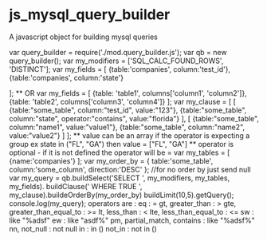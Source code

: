 # js_mysql_query_builder
A javascript object for building mysql queries


var query_builder 	= require('./mod.query_builder.js');
var qb				= new query_builder();
var my_modifiers = ['SQL_CALC_FOUND_ROWS', 'DISTINCT'];
var my_fields = [
	{table:'companies',			column:'test_id'},
	{table:'companies',			column:'state'}
	
];
** OR var my_fields = [ 
	{table: 'table1', columns['column1', 'column2']}, {table: 'table2', columns['column3', 'column4']} 
];
var my_clause 		= [
	[
		{table:"some_table", 	column:"test_id", 		value:"123"},
		{table:"some_table", 	column:"state",			operator:"contains", value:"florida"}
	],
	[
		{table:"some_table", 	column:"name1",			value:"value1"},
		{table:"some_table", 	column:"name2",			value:"value2"}
	]
];
** value can be an array if the operator is expecting a group ex state in ("FL", "GA") then value = ["FL", "GA"]
** operator is optional - if it is not defined the operator will be = 
var my_tables = [
	{name:'companies'}
];
var my_order_by = { table:'some_table', column:'some_column', direction:'DESC' };  //for no order by just send null
var my_query = qb.buildSelect('SELECT ', my_modifiers, my_tables, my_fields).
				buildClause(' WHERE TRUE ', my_clause).buildeOrderBy(my_order_by)
				buildLimit(10,5).getQuery();
console.log(my_query);
operators are :
eq : = 
gt, greater_than : >
gte, greater_than_equal_to : >=
lt, less_than : <
lte, less_than_equal_to : <=
sw : like "%adsf"
ew : like "asdf%"
pm, partial_match, contains : like "%adsf%"
nn, not_null : not null
in : in ()
not_in : not in ()
